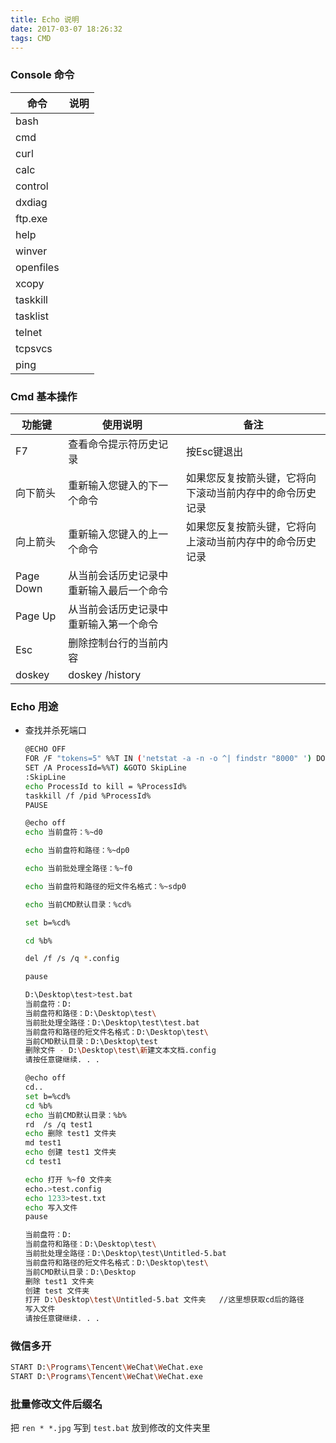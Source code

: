 ```yaml
---
title: Echo 说明
date: 2017-03-07 18:26:32
tags: CMD
---
```


### Console 命令
|命令|说明|
|----|----|
|bash||
|cmd||
|curl||
|calc||
|control||
|dxdiag||
|ftp.exe||
|help||
|winver||
|openfiles||
|xcopy||
|taskkill||
|tasklist||
|telnet||
|tcpsvcs||
|ping||

### Cmd 基本操作

|功能键|使用说明|备注|
|------|-----|----|
|F7|查看命令提示符历史记录|按Esc键退出|
|向下箭头|重新输入您键入的下一个命令|如果您反复按箭头键，它将向下滚动当前内存中的命令历史记录
|向上箭头|重新输入您键入的上一个命令| 如果您反复按箭头键，它将向上滚动当前内存中的命令历史记录
|Page Down|从当前会话历史记录中重新输入最后一个命令|
|Page Up|从当前会话历史记录中重新输入第一个命令|
|Esc|删除控制台行的当前内容|
|doskey|doskey /history|


### Echo 用途

- 查找并杀死端口
  ```bash
  @ECHO OFF
  FOR /F "tokens=5" %%T IN ('netstat -a -n -o ^| findstr "8000" ') DO (
  SET /A ProcessId=%%T) &GOTO SkipLine
  :SkipLine
  echo ProcessId to kill = %ProcessId%
  taskkill /f /pid %ProcessId%
  PAUSE
  ```

  ``` bash
  @echo off
  echo 当前盘符：%~d0 

  echo 当前盘符和路径：%~dp0 

  echo 当前批处理全路径：%~f0 

  echo 当前盘符和路径的短文件名格式：%~sdp0 

  echo 当前CMD默认目录：%cd% 

  set b=%cd%

  cd %b% 

  del /f /s /q *.config

  pause
  ```
 
  ``` bash
  D:\Desktop\test>test.bat
  当前盘符：D:
  当前盘符和路径：D:\Desktop\test\
  当前批处理全路径：D:\Desktop\test\test.bat
  当前盘符和路径的短文件名格式：D:\Desktop\test\
  当前CMD默认目录：D:\Desktop\test
  删除文件 - D:\Desktop\test\新建文本文档.config
  请按任意键继续. . .
  ```  

  ``` bash
  @echo off
  cd..
  set b=%cd%
  cd %b% 
  echo 当前CMD默认目录：%b% 
  rd  /s /q test1
  echo 删除 test1 文件夹
  md test1
  echo 创建 test1 文件夹
  cd test1

  echo 打开 %~f0 文件夹
  echo.>test.config
  echo 1233>test.txt
  echo 写入文件
  pause
  ```

  ``` bash
  当前盘符：D:
  当前盘符和路径：D:\Desktop\test\
  当前批处理全路径：D:\Desktop\test\Untitled-5.bat
  当前盘符和路径的短文件名格式：D:\Desktop\test\
  当前CMD默认目录：D:\Desktop
  删除 test1 文件夹
  创建 test 文件夹
  打开 D:\Desktop\test\Untitled-5.bat 文件夹   //这里想获取cd后的路径
  写入文件
  请按任意键继续. . .
  ```

### 微信多开

``` bash
START D:\Programs\Tencent\WeChat\WeChat.exe
START D:\Programs\Tencent\WeChat\WeChat.exe
```


### 批量修改文件后缀名

把 `ren * *.jpg` 写到 `test.bat` 放到修改的文件夹里
